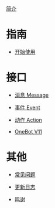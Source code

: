 [简介](./Introduction.md)

# 指南

- [开始使用](./start.md)

# 接口

- [消息 Message](./message.md)

- [事件 Event](./event.md)
  
- [动作 Action](./action.md)

- [OneBot V11](./v11.md)

# 其他

- [常见问题]()
  
- [更新日志](./changelog.md)
  
- [鸣谢]()
